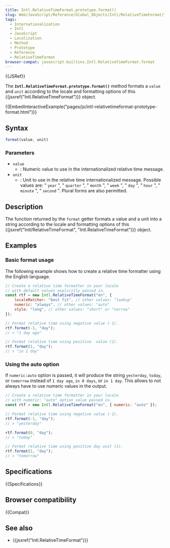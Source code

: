 ```yaml
---
title: Intl.RelativeTimeFormat.prototype.format()
slug: Web/JavaScript/Reference/Global_Objects/Intl/RelativeTimeFormat/format
tags:
  - Internationalization
  - Intl
  - JavaScript
  - Localization
  - Method
  - Prototype
  - Reference
  - RelativeTimeFormat
browser-compat: javascript.builtins.Intl.RelativeTimeFormat.format
---
```

{{JSRef}}

The **`Intl.RelativeTimeFormat.prototype.format()`** method formats a `value`
and `unit` according to the locale and formatting options of this
{{jsxref("Intl.RelativeTimeFormat")}} object.

{{EmbedInteractiveExample("pages/js/intl-relativetimeformat-prototype-format.html")}}

<!-- The source for this interactive example is stored in a GitHub repository. If you'd like to contribute to the interactive examples project, please clone https://github.com/mdn/interactive-examples and send us a pull request. -->

## Syntax

```js
format(value, unit)
```

### Parameters

- `value`
  - : Numeric value to use in the internationalized relative time message.
- `unit`
  - : Unit to use in the relative time internationalized message. Possible
    values are: " `year` ", " `quarter` ", " `month` ", " `week` ", " `day` ", "
    `hour` ", " `minute` ", " `second` ". Plural forms are also permitted.

## Description

The function returned by the `format` getter formats a value and a unit into a
string according to the locale and formatting options of this
{{jsxref("Intl/RelativeTimeFormat", "Intl.RelativeTimeFormat")}}
object.

## Examples

### Basic format usage

The following example shows how to create a relative time formatter using the
English language.

```js
// Create a relative time formatter in your locale
// with default values explicitly passed in.
const rtf = new Intl.RelativeTimeFormat("en", {
    localeMatcher: "best fit", // other values: "lookup"
    numeric: "always", // other values: "auto"
    style: "long", // other values: "short" or "narrow"
});

// Format relative time using negative value (-1).
rtf.format(-1, "day");
// > "1 day ago"

// Format relative time using positive  value (1).
rtf.format(1, "day");
// > "in 1 day"
```

### Using the auto option

If `numeric:auto` option is passed, it will produce the string `yesterday`,
`today`, or `tomorrow` instead of `1 day ago`, `in 0 days`, or `in 1 day`. This
allows to not always have to use numeric values in the output.

```js
// Create a relative time formatter in your locale
// with numeric: "auto" option value passed in.
const rtf = new Intl.RelativeTimeFormat("en", { numeric: "auto" });

// Format relative time using negative value (-1).
rtf.format(-1, "day");
// > "yesterday"

rtf.format(0, "day");
// > "today"

// Format relative time using positive day unit (1).
rtf.format(1, "day");
// > "tomorrow"
```

## Specifications

{{Specifications}}

## Browser compatibility

{{Compat}}

## See also

- {{jsxref("Intl.RelativeTimeFormat")}}
